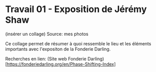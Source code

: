 # Travail 01 - Exposition de Jérémy Shaw

(insérer un collage)
Source: mes photos


Ce collage permet de résumer à quoi ressemble le lieu et les éléments importants avec l'expositon de la Fonderie Darling.

Recherches en lien: (Site web Fonderie Darling)[https://fonderiedarling.org/en/Phase-Shifting-Index]
